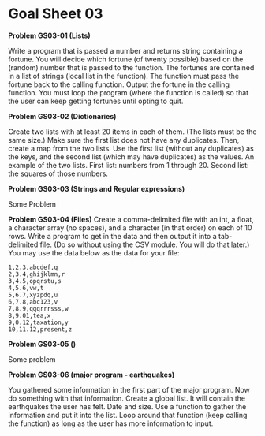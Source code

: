 # Goal Sheet 03

**Problem GS03-01 (Lists)**

Write a program that is passed a number and returns string containing a fortune.  You will decide which fortune (of twenty possible) based on the (random) number that is passed to the function.  The fortunes are contained in a list of strings (local list in the function).  The function must pass the fortune back to the calling function.  Output the fortune in the calling function.  You must loop the program (where the function is called) so that the user can keep getting fortunes until opting to quit.

**Problem GS03-02 (Dictionaries)**

Create two lists with at least 20 items in each of them.  (The lists must be the same size.)  Make sure the first list does not have any duplicates.  Then, create a map from the two lists.  Use the first list (without any duplicates) as the keys, and the second list (which may have duplicates) as the values.  An example of the two lists.  First list: numbers from 1 through 20.  Second list: the squares of those numbers.

**Problem GS03-03 (Strings and Regular expressions)**

Some Problem

**Problem GS03-04 (Files)**
Create a comma-delimited file with an int, a float, a character array (no spaces), and a character (in that order) on each of 10 rows.  Write a program to get in the data and then output it into a tab-delimited file.  (Do so without using the CSV module.  You will do that later.)  You may use the data below as the data for your file:

```
1,2.3,abcdef,q
2,3.4,ghijklmn,r
3,4.5,opqrstu,s
4,5.6,vw,t
5,6.7,xyzpdq,u
6,7.8,abc123,v
7,8.9,qqqrrrsss,w
8,9.01,tea,x
9,0.12,taxation,y
10,11.12,present,z
```
**Problem GS03-05 ()**

Some problem

**Problem GS03-06 (major program - earthquakes)**

You gathered some information in the first part of the major program.  Now do something with that information.  Create a global list.  It will contain the earthquakes the user has felt.  Date and size.  Use a function to gather the information and put it into the list.  Loop around that function (keep calling the function) as long as the user has more information to input.
